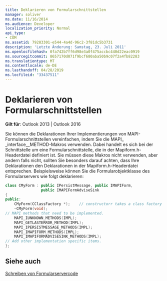 ```yaml
---
title: Deklarieren von Formularschnittstellen
manager: soliver
ms.date: 11/16/2014
ms.audience: Developer
localization_priority: Normal
api_type:
- COM
ms.assetid: 79283301-e544-4a4d-96c2-3f81dc5b3731
description: 'Letzte Änderung: Samstag, 23. Juli 2011'
ms.openlocfilehash: 0fa742b7ff6d98e3a0f475accbc440d22eac0919
ms.sourcegitcommit: 8657170d071f9bcf680aba50b9c07f2a4fb82283
ms.translationtype: MT
ms.contentlocale: de-DE
ms.lasthandoff: 04/28/2019
ms.locfileid: "33437511"
---
```

# <a name="declaring-form-interfaces"></a>Deklarieren von Formularschnittstellen

  
  
**Gilt für**: Outlook 2013 | Outlook 2016 
  
Sie können die Deklarationen Ihrer Implementierungen von MAPI-Formularschnittstellen vereinfachen, indem Sie die MAPI_ _interface__METHOD-Makros verwenden. Dabei handelt es sich bei der Schnittstelle um eine Formularschnittstelle, die in der Mapiform.h-Headerdatei definiert ist.  Sie müssen diese Makros nicht verwenden, aber andern falls nicht, sollten Sie besonders darauf achten, dass Ihre Deklarationen den Deklarationen in der Mapiform.h-Headerdatei entsprechen. Beispielsweise können Sie die Formularobjektklasse des Formularservers wie folgt deklarieren: 
  
```cpp
class CMyForm : public IPersistMessage, public IMAPIForm,
                public IMAPIFormAdviseSink
{
public:
    CMyForm(CClassFactory *);    // constructorr takes a class factory object
    ~CMyForm(void);
// MAPI methods that need to be implemented.
    MAPI_IUNKNOWN_METHODS(IMPL);
    MAPI_GETLASTERROR_METHOD(IMPL);
    MAPI_IPERSISTMESSAGE_METHODS(IMPL);
    MAPI_IMAPIFORM_METHODS(IMPL);
    MAPI_IMAPIFORMADVISESINK_METHODS(IMPL);
// Add other implementation specific items.
};

```

## <a name="see-also"></a>Siehe auch



[Schreiben von Formularservercode](writing-form-server-code.md)

